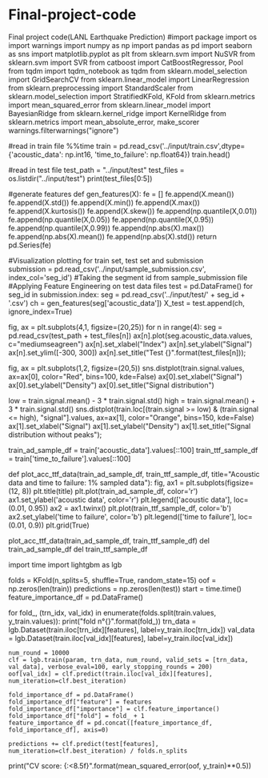 # Final-project-code
Final project code(LANL Earthquake Prediction)
#import package
import os
import warnings
import numpy as np
import pandas as pd
import seaborn as sns
import matplotlib.pyplot as plt
from sklearn.svm import NuSVR
from sklearn.svm import SVR
from catboost import CatBoostRegressor, Pool
from tqdm import tqdm_notebook as tqdm
from sklearn.model_selection import GridSearchCV
from sklearn.linear_model import LinearRegression
from sklearn.preprocessing import StandardScaler
from sklearn.model_selection import StratifiedKFold, KFold
from sklearn.metrics import mean_squared_error
from sklearn.linear_model import BayesianRidge
from sklearn.kernel_ridge import KernelRidge
from sklearn.metrics import mean_absolute_error, make_scorer
warnings.filterwarnings("ignore")

#read in train file
%%time
train = pd.read_csv('../input/train.csv',dtype={'acoustic_data': np.int16, 'time_to_failure': np.float64})
train.head()

#read in test file
test_path = "../input/test"
test_files = os.listdir("../input/test")
print(test_files[0:5])

#generate features
def gen_features(X):
    fe = []
    fe.append(X.mean())
    fe.append(X.std())
    fe.append(X.min())
    fe.append(X.max())
    fe.append(X.kurtosis())
    fe.append(X.skew())
    fe.append(np.quantile(X,0.01))
    fe.append(np.quantile(X,0.05))
    fe.append(np.quantile(X,0.95))
    fe.append(np.quantile(X,0.99))
    fe.append(np.abs(X).max())
    fe.append(np.abs(X).mean())
    fe.append(np.abs(X).std())
    return pd.Series(fe)
    
#Visualization plotting for train set, test set and submission    
submission = pd.read_csv('../input/sample_submission.csv', index_col='seg_id')
#Taking the segment id from sample_submission file
#Applying Feature Engineering on test data files
test = pd.DataFrame()
for seg_id in submission.index:
    seg = pd.read_csv('../input/test/' + seg_id + '.csv')
    ch = gen_features(seg['acoustic_data'])
    X_test = test.append(ch, ignore_index=True)
    
fig, ax = plt.subplots(4,1, figsize=(20,25))
for n in range(4):
    seg = pd.read_csv(test_path  + test_files[n])
    ax[n].plot(seg.acoustic_data.values, c="mediumseagreen")
    ax[n].set_xlabel("Index")
    ax[n].set_ylabel("Signal")
    ax[n].set_ylim([-300, 300])
    ax[n].set_title("Test {}".format(test_files[n]));
    
fig, ax = plt.subplots(1,2, figsize=(20,5))
sns.distplot(train.signal.values, ax=ax[0], color="Red", bins=100, kde=False)
ax[0].set_xlabel("Signal")
ax[0].set_ylabel("Density")
ax[0].set_title("Signal distribution")

low = train.signal.mean() - 3 * train.signal.std()
high = train.signal.mean() + 3 * train.signal.std() 
sns.distplot(train.loc[(train.signal >= low) & (train.signal <= high), "signal"].values,
             ax=ax[1],
             color="Orange",
             bins=150, kde=False)
ax[1].set_xlabel("Signal")
ax[1].set_ylabel("Density")
ax[1].set_title("Signal distribution without peaks");


train_ad_sample_df = train['acoustic_data'].values[::100]
train_ttf_sample_df = train['time_to_failure'].values[::100]

def plot_acc_ttf_data(train_ad_sample_df, train_ttf_sample_df, title="Acoustic data and time to failure: 1% sampled data"):
    fig, ax1 = plt.subplots(figsize=(12, 8))
    plt.title(title)
    plt.plot(train_ad_sample_df, color='r')
    ax1.set_ylabel('acoustic data', color='r')
    plt.legend(['acoustic data'], loc=(0.01, 0.95))
    ax2 = ax1.twinx()
    plt.plot(train_ttf_sample_df, color='b')
    ax2.set_ylabel('time to failure', color='b')
    plt.legend(['time to failure'], loc=(0.01, 0.9))
    plt.grid(True)

plot_acc_ttf_data(train_ad_sample_df, train_ttf_sample_df)
del train_ad_sample_df
del train_ttf_sample_df

import time
import lightgbm as lgb

folds = KFold(n_splits=5, shuffle=True, random_state=15)
oof = np.zeros(len(train))
predictions = np.zeros(len(test))
start = time.time()
feature_importance_df = pd.DataFrame()

for fold_, (trn_idx, val_idx) in enumerate(folds.split(train.values, y_train.values)):
    print("fold n°{}".format(fold_))
    trn_data = lgb.Dataset(train.iloc[trn_idx][features], label=y_train.iloc[trn_idx])
    val_data = lgb.Dataset(train.iloc[val_idx][features], label=y_train.iloc[val_idx])

    num_round = 10000
    clf = lgb.train(param, trn_data, num_round, valid_sets = [trn_data, val_data], verbose_eval=100, early_stopping_rounds = 200)
    oof[val_idx] = clf.predict(train.iloc[val_idx][features], num_iteration=clf.best_iteration)
    
    fold_importance_df = pd.DataFrame()
    fold_importance_df["feature"] = features
    fold_importance_df["importance"] = clf.feature_importance()
    fold_importance_df["fold"] = fold_ + 1
    feature_importance_df = pd.concat([feature_importance_df, fold_importance_df], axis=0)
    
    predictions += clf.predict(test[features], num_iteration=clf.best_iteration) / folds.n_splits

print("CV score: {:<8.5f}".format(mean_squared_error(oof, y_train)**0.5))
